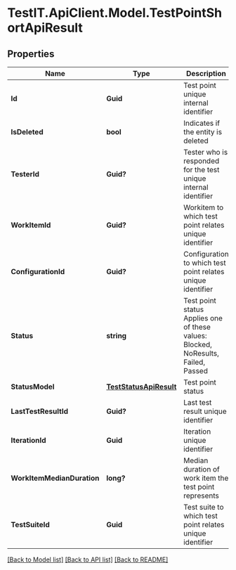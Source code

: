 # TestIT.ApiClient.Model.TestPointShortApiResult

## Properties

Name | Type | Description | Notes
------------ | ------------- | ------------- | -------------
**Id** | **Guid** | Test point unique internal identifier | 
**IsDeleted** | **bool** | Indicates if the entity is deleted | 
**TesterId** | **Guid?** | Tester who is responded for the test unique internal identifier | [optional] 
**WorkItemId** | **Guid?** | Workitem to which test point relates unique identifier | [optional] 
**ConfigurationId** | **Guid?** | Configuration to which test point relates unique identifier | [optional] 
**Status** | **string** | Test point status    Applies one of these values: Blocked, NoResults, Failed, Passed | [optional] 
**StatusModel** | [**TestStatusApiResult**](TestStatusApiResult.md) | Test point status | 
**LastTestResultId** | **Guid?** | Last test result unique identifier | [optional] 
**IterationId** | **Guid** | Iteration unique identifier | 
**WorkItemMedianDuration** | **long?** | Median duration of work item the test point represents | [optional] 
**TestSuiteId** | **Guid** | Test suite to which test point relates unique identifier | 

[[Back to Model list]](../README.md#documentation-for-models) [[Back to API list]](../README.md#documentation-for-api-endpoints) [[Back to README]](../README.md)

